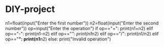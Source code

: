 # DIY-project
n1=float(input("Enter the first number"))
n2=float(input("Enter the second number"))
op=input("Enter the operation")
if op=="+":
    print(n1+n2)
elif op=="-":
    print(n1-n2)
elif op=="*":
    print(n1*n2)
elif op=="/":
    print(n1/n2)
elif op=="**":
    print(n1**n2)
else:
    print("Invalid operation")
